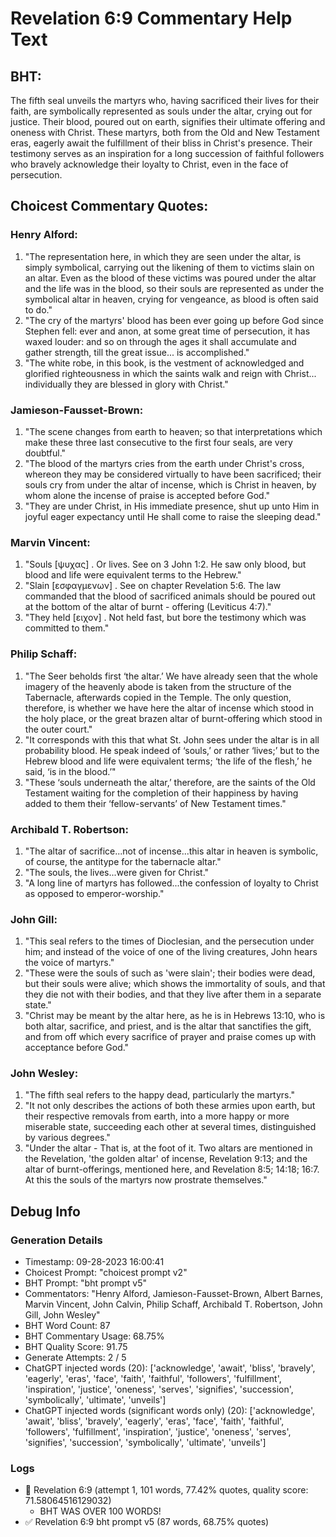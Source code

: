 # Revelation 6:9 Commentary Help Text

## BHT:
The fifth seal unveils the martyrs who, having sacrificed their lives for their faith, are symbolically represented as souls under the altar, crying out for justice. Their blood, poured out on earth, signifies their ultimate offering and oneness with Christ. These martyrs, both from the Old and New Testament eras, eagerly await the fulfillment of their bliss in Christ's presence. Their testimony serves as an inspiration for a long succession of faithful followers who bravely acknowledge their loyalty to Christ, even in the face of persecution.

## Choicest Commentary Quotes:
### Henry Alford:
1. "The representation here, in which they are seen under the altar, is simply symbolical, carrying out the likening of them to victims slain on an altar. Even as the blood of these victims was poured under the altar and the life was in the blood, so their souls are represented as under the symbolical altar in heaven, crying for vengeance, as blood is often said to do." 
2. "The cry of the martyrs' blood has been ever going up before God since Stephen fell: ever and anon, at some great time of persecution, it has waxed louder: and so on through the ages it shall accumulate and gather strength, till the great issue... is accomplished."
3. "The white robe, in this book, is the vestment of acknowledged and glorified righteousness in which the saints walk and reign with Christ... individually they are blessed in glory with Christ."

### Jamieson-Fausset-Brown:
1. "The scene changes from earth to heaven; so that interpretations which make these three last consecutive to the first four seals, are very doubtful." 
2. "The blood of the martyrs cries from the earth under Christ's cross, whereon they may be considered virtually to have been sacrificed; their souls cry from under the altar of incense, which is Christ in heaven, by whom alone the incense of praise is accepted before God." 
3. "They are under Christ, in His immediate presence, shut up unto Him in joyful eager expectancy until He shall come to raise the sleeping dead."

### Marvin Vincent:
1. "Souls [ψυχας] . Or lives. See on 3 John 1:2. He saw only blood, but blood and life were equivalent terms to the Hebrew."
2. "Slain [εσφαγμενων] . See on chapter Revelation 5:6. The law commanded that the blood of sacrificed animals should be poured out at the bottom of the altar of burnt - offering (Leviticus 4:7)."
3. "They held [ειχον] . Not held fast, but bore the testimony which was committed to them."

### Philip Schaff:
1. "The Seer beholds first ‘the altar.’ We have already seen that the whole imagery of the heavenly abode is taken from the structure of the Tabernacle, afterwards copied in the Temple. The only question, therefore, is whether we have here the altar of incense which stood in the holy place, or the great brazen altar of burnt-offering which stood in the outer court." 
2. "It corresponds with this that what St. John sees under the altar is in all probability blood. He speak indeed of ‘souls,’ or rather ‘lives;’ but to the Hebrew blood and life were equivalent terms; ‘the life of the flesh,’ he said, ‘is in the blood.’"
3. "These ‘souls underneath the altar,’ therefore, are the saints of the Old Testament waiting for the completion of their happiness by having added to them their ‘fellow-servants’ of New Testament times."

### Archibald T. Robertson:
1. "The altar of sacrifice...not of incense...this altar in heaven is symbolic, of course, the antitype for the tabernacle altar."
2. "The souls, the lives...were given for Christ."
3. "A long line of martyrs has followed...the confession of loyalty to Christ as opposed to emperor-worship."

### John Gill:
1. "This seal refers to the times of Dioclesian, and the persecution under him; and instead of the voice of one of the living creatures, John hears the voice of martyrs."
2. "These were the souls of such as 'were slain'; their bodies were dead, but their souls were alive; which shows the immortality of souls, and that they die not with their bodies, and that they live after them in a separate state."
3. "Christ may be meant by the altar here, as he is in Hebrews 13:10, who is both altar, sacrifice, and priest, and is the altar that sanctifies the gift, and from off which every sacrifice of prayer and praise comes up with acceptance before God."

### John Wesley:
1. "The fifth seal refers to the happy dead, particularly the martyrs."
2. "It not only describes the actions of both these armies upon earth, but their respective removals from earth, into a more happy or more miserable state, succeeding each other at several times, distinguished by various degrees."
3. "Under the altar - That is, at the foot of it. Two altars are mentioned in the Revelation, 'the golden altar' of incense, Revelation 9:13; and the altar of burnt-offerings, mentioned here, and Revelation 8:5; 14:18; 16:7. At this the souls of the martyrs now prostrate themselves."


## Debug Info
### Generation Details
- Timestamp: 09-28-2023 16:00:41
- Choicest Prompt: "choicest prompt v2"
- BHT Prompt: "bht prompt v5"
- Commentators: "Henry Alford, Jamieson-Fausset-Brown, Albert Barnes, Marvin Vincent, John Calvin, Philip Schaff, Archibald T. Robertson, John Gill, John Wesley"
- BHT Word Count: 87
- BHT Commentary Usage: 68.75%
- BHT Quality Score: 91.75
- Generate Attempts: 2 / 5
- ChatGPT injected words (20):
	['acknowledge', 'await', 'bliss', 'bravely', 'eagerly', 'eras', 'face', 'faith', 'faithful', 'followers', 'fulfillment', 'inspiration', 'justice', 'oneness', 'serves', 'signifies', 'succession', 'symbolically', 'ultimate', 'unveils']
- ChatGPT injected words (significant words only) (20):
	['acknowledge', 'await', 'bliss', 'bravely', 'eagerly', 'eras', 'face', 'faith', 'faithful', 'followers', 'fulfillment', 'inspiration', 'justice', 'oneness', 'serves', 'signifies', 'succession', 'symbolically', 'ultimate', 'unveils']

### Logs
- 🔄 Revelation 6:9 (attempt 1, 101 words, 77.42% quotes, quality score: 71.58064516129032) 
	- BHT WAS OVER 100 WORDS!
- ✅ Revelation 6:9 bht prompt v5 (87 words, 68.75% quotes)